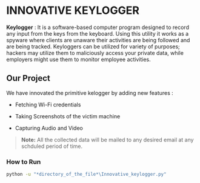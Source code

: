 # INNOVATIVE KEYLOGGER
**Keylogger** : It is a software-based computer program designed to record any input from the keys from the keyboard. Using this utility it works as a spyware where clients are unaware their activities are being followed and are being tracked. Keyloggers can be utilized for variety of purposes; hackers may utilize them to maliciously access your private data, while employers might use them to monitor employee activities.

## Our Project
We have innovated the primitive kelogger by adding new features :
- Fetching Wi-Fi credentials

- Taking Screenshots of the victim machine

- Capturing Audio and Video
> **Note:** All the collected data will be mailed to any desired email at any schduled period of time.


### How to Run

```sh
python -u "*directory_of_the_file*\Innovative_keylogger.py"
```